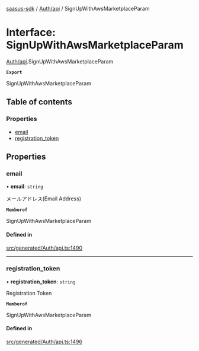 [saasus-sdk](../README.md) / [Auth/api](../modules/Auth_api.md) / SignUpWithAwsMarketplaceParam

# Interface: SignUpWithAwsMarketplaceParam

[Auth/api](../modules/Auth_api.md).SignUpWithAwsMarketplaceParam

**`Export`**

SignUpWithAwsMarketplaceParam

## Table of contents

### Properties

- [email](Auth_api.SignUpWithAwsMarketplaceParam.md#email)
- [registration\_token](Auth_api.SignUpWithAwsMarketplaceParam.md#registration_token)

## Properties

### email

• **email**: `string`

メールアドレス(Email Address)

**`Memberof`**

SignUpWithAwsMarketplaceParam

#### Defined in

[src/generated/Auth/api.ts:1490](https://github.com/saasus-platform/saasus-sdk-javascript/blob/55abc15/src/generated/Auth/api.ts#L1490)

___

### registration\_token

• **registration\_token**: `string`

Registration Token

**`Memberof`**

SignUpWithAwsMarketplaceParam

#### Defined in

[src/generated/Auth/api.ts:1496](https://github.com/saasus-platform/saasus-sdk-javascript/blob/55abc15/src/generated/Auth/api.ts#L1496)
